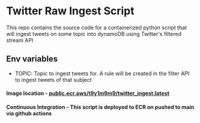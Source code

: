 # Twitter Raw Ingest Script

This repo contains the source code for a containerized python script that will ingest tweets on some topic into dynamoDB using Twitter's filtered stream API

## Env variables
- TOPIC: Topic to ingest tweets for. A rule will be created in the filter API to ingest tweets of that subject

#### Image location - [public.ecr.aws/t9y1m9m9/twitter_ingest:latest](public.ecr.aws/t9y1m9m9/twitter_ingest:latest)

#### Continuous Integration - This script is deployed to ECR on pushed to main via github actions
